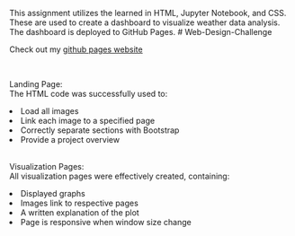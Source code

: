 This assignment utilizes the learned in HTML, Jupyter Notebook, and CSS. These are used to create a dashboard to visualize weather data analysis. The dashboard is deployed to GitHub Pages.    # Web-Design-Challenge


Check out my [github pages website](https://emersonmolett.github.io/Web-Design-Challenge/Resources/assets/images/Landing_Page.html)

<br>

Landing Page:<br>
The HTML code was successfully used to:
<li>Load all images</li>
<li>Link each image to a specified page</li>
<li>Correctly separate sections with Bootstrap</li>
<li>Provide a project overview</li> 

<br>

Visualization Pages: <br>
All visualization pages were effectively created, containing:
<li>Displayed graphs</li>
<li>Images link to respective pages</li>
<li>A written explanation of the plot</li>
<li>Page is responsive when window size change</li>   


